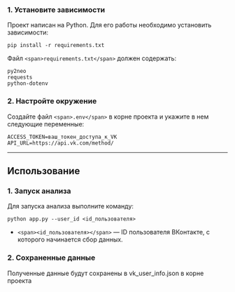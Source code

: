 ### 1. Установите зависимости

Проект написан на Python. Для его работы необходимо установить зависимости:

```
pip install -r requirements.txt
```

Файл `<span>requirements.txt</span>` должен содержать:

```
py2neo
requests
python-dotenv
```

### 2. Настройте окружение

Создайте файл `<span>.env</span>` в корне проекта и укажите в нем следующие переменные:

```
ACCESS_TOKEN=ваш_токен_доступа_к_VK
API_URL=https://api.vk.com/method/
```

---

## Использование

### 1. Запуск анализа

Для запуска анализа выполните команду:

```
python app.py --user_id <id_пользователя>
```

* `<span><id_пользователя></span>` — ID пользователя ВКонтакте, с которого начинается сбор данных.


### 2. Сохраненные данные

Полученные данные будут сохранены в vk_user_info.json в корне проекта
